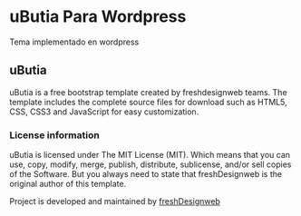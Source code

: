 # uButia Para Wordpress
Tema implementado en wordpress

## uButia
uButia is a free bootstrap template created by freshdesignweb teams. The template includes the complete source files for download such as HTML5, CSS, CSS3 and JavaScript for easy customization. 

### License information
uButia is licensed under The MIT License (MIT). Which means that you can use, copy, modify, merge, publish, distribute, sublicense, and/or sell copies of the Software. But you always need to state that freshDesignweb is the original author of this template.

Project is developed and maintained by <a href="https://www.freshdesignweb.com/">freshDesignweb</a>
